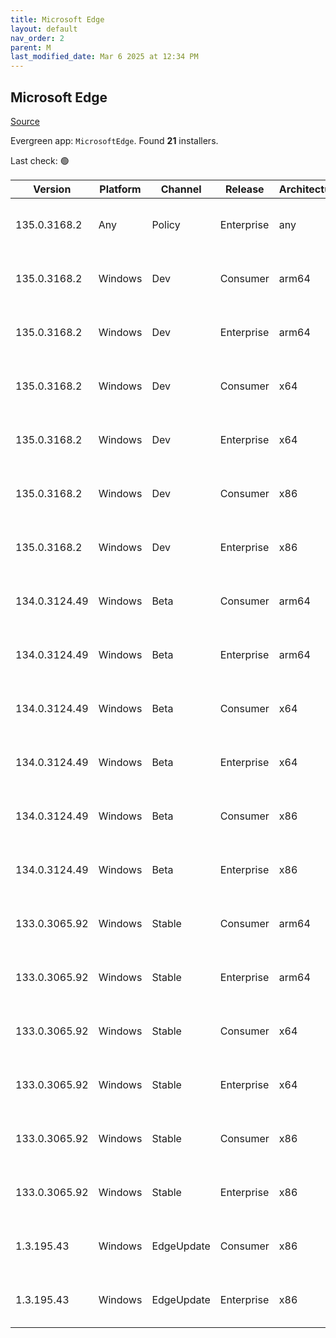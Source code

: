 ```yaml
---
title: Microsoft Edge
layout: default
nav_order: 2
parent: M
last_modified_date: Mar 6 2025 at 12:34 PM
---
```


## Microsoft Edge

[Source](https://www.microsoft.com/edge)

Evergreen app: `MicrosoftEdge`. Found **21** installers.

Last check: 🟢

| Version       | Platform | Channel    | Release    | Architecture | Hash                                                             | URI                                                                                                                                                                                                                                                                                                                      |
| ------------- | -------- | ---------- | ---------- | ------------ | ---------------------------------------------------------------- | ------------------------------------------------------------------------------------------------------------------------------------------------------------------------------------------------------------------------------------------------------------------------------------------------------------------------ |
| 135.0.3168.2  | Any      | Policy     | Enterprise | any          | 0F3A5A3C50905EBD99BD02C21CFD1F546BAC5E925361FF84BAFB73B5CD566EA3 | [https://msedge.sf.dl.delivery.mp.microsoft.com/filestreamingservice/files/57e3bc08-f6b4-452b-b1f4-b3e25c84519c/MicrosoftEdgePolicyTemplates.cab](https://msedge.sf.dl.delivery.mp.microsoft.com/filestreamingservice/files/57e3bc08-f6b4-452b-b1f4-b3e25c84519c/MicrosoftEdgePolicyTemplates.cab)                       |
| 135.0.3168.2  | Windows  | Dev        | Consumer   | arm64        | F702CAF4EED70955683907D49B250B453095440DE3D96FD5D84DC93CC1023400 | [https://msedge.sf.dl.delivery.mp.microsoft.com/filestreamingservice/files/6b067f79-31f1-4887-b8ba-b618d4d83881/MicrosoftEdgeDevEnterpriseARM64.msi](https://msedge.sf.dl.delivery.mp.microsoft.com/filestreamingservice/files/6b067f79-31f1-4887-b8ba-b618d4d83881/MicrosoftEdgeDevEnterpriseARM64.msi)                 |
| 135.0.3168.2  | Windows  | Dev        | Enterprise | arm64        | F702CAF4EED70955683907D49B250B453095440DE3D96FD5D84DC93CC1023400 | [https://msedge.sf.dl.delivery.mp.microsoft.com/filestreamingservice/files/6b067f79-31f1-4887-b8ba-b618d4d83881/MicrosoftEdgeDevEnterpriseARM64.msi](https://msedge.sf.dl.delivery.mp.microsoft.com/filestreamingservice/files/6b067f79-31f1-4887-b8ba-b618d4d83881/MicrosoftEdgeDevEnterpriseARM64.msi)                 |
| 135.0.3168.2  | Windows  | Dev        | Consumer   | x64          | 7A8403893CA8343CA01D94A98F3D6FFA40F205EE977FEAB49A577B8855D94006 | [https://msedge.sf.dl.delivery.mp.microsoft.com/filestreamingservice/files/0066a4be-28d9-46ca-90a3-fdcd2deca1fb/MicrosoftEdgeDevEnterpriseX64.msi](https://msedge.sf.dl.delivery.mp.microsoft.com/filestreamingservice/files/0066a4be-28d9-46ca-90a3-fdcd2deca1fb/MicrosoftEdgeDevEnterpriseX64.msi)                     |
| 135.0.3168.2  | Windows  | Dev        | Enterprise | x64          | 7A8403893CA8343CA01D94A98F3D6FFA40F205EE977FEAB49A577B8855D94006 | [https://msedge.sf.dl.delivery.mp.microsoft.com/filestreamingservice/files/0066a4be-28d9-46ca-90a3-fdcd2deca1fb/MicrosoftEdgeDevEnterpriseX64.msi](https://msedge.sf.dl.delivery.mp.microsoft.com/filestreamingservice/files/0066a4be-28d9-46ca-90a3-fdcd2deca1fb/MicrosoftEdgeDevEnterpriseX64.msi)                     |
| 135.0.3168.2  | Windows  | Dev        | Consumer   | x86          | E92F411DAEDBB0F9BB4BB31EFBB92C0E8818CDECF968820EE31109CD7B67D597 | [https://msedge.sf.dl.delivery.mp.microsoft.com/filestreamingservice/files/5a627e55-c92b-4cbb-9d3e-a006ccaa9026/MicrosoftEdgeDevEnterpriseX86.msi](https://msedge.sf.dl.delivery.mp.microsoft.com/filestreamingservice/files/5a627e55-c92b-4cbb-9d3e-a006ccaa9026/MicrosoftEdgeDevEnterpriseX86.msi)                     |
| 135.0.3168.2  | Windows  | Dev        | Enterprise | x86          | E92F411DAEDBB0F9BB4BB31EFBB92C0E8818CDECF968820EE31109CD7B67D597 | [https://msedge.sf.dl.delivery.mp.microsoft.com/filestreamingservice/files/5a627e55-c92b-4cbb-9d3e-a006ccaa9026/MicrosoftEdgeDevEnterpriseX86.msi](https://msedge.sf.dl.delivery.mp.microsoft.com/filestreamingservice/files/5a627e55-c92b-4cbb-9d3e-a006ccaa9026/MicrosoftEdgeDevEnterpriseX86.msi)                     |
| 134.0.3124.49 | Windows  | Beta       | Consumer   | arm64        | 340677B10CE3D432132133AD597AD8B1F6C1FE90F76784356EE8595E237368C1 | [https://msedge.sf.dl.delivery.mp.microsoft.com/filestreamingservice/files/47822ee1-073e-432d-88ae-bb9c7380c82d/MicrosoftEdgeBetaEnterpriseARM64.msi](https://msedge.sf.dl.delivery.mp.microsoft.com/filestreamingservice/files/47822ee1-073e-432d-88ae-bb9c7380c82d/MicrosoftEdgeBetaEnterpriseARM64.msi)               |
| 134.0.3124.49 | Windows  | Beta       | Enterprise | arm64        | 340677B10CE3D432132133AD597AD8B1F6C1FE90F76784356EE8595E237368C1 | [https://msedge.sf.dl.delivery.mp.microsoft.com/filestreamingservice/files/47822ee1-073e-432d-88ae-bb9c7380c82d/MicrosoftEdgeBetaEnterpriseARM64.msi](https://msedge.sf.dl.delivery.mp.microsoft.com/filestreamingservice/files/47822ee1-073e-432d-88ae-bb9c7380c82d/MicrosoftEdgeBetaEnterpriseARM64.msi)               |
| 134.0.3124.49 | Windows  | Beta       | Consumer   | x64          | BED60A6DEA4399E37B52A4CD463CBA934D958D4D3A028A7D1D54854E6A8E311B | [https://msedge.sf.dl.delivery.mp.microsoft.com/filestreamingservice/files/aa0ef642-52e6-4b1a-8620-610dc91335e0/MicrosoftEdgeBetaEnterpriseX64.msi](https://msedge.sf.dl.delivery.mp.microsoft.com/filestreamingservice/files/aa0ef642-52e6-4b1a-8620-610dc91335e0/MicrosoftEdgeBetaEnterpriseX64.msi)                   |
| 134.0.3124.49 | Windows  | Beta       | Enterprise | x64          | BED60A6DEA4399E37B52A4CD463CBA934D958D4D3A028A7D1D54854E6A8E311B | [https://msedge.sf.dl.delivery.mp.microsoft.com/filestreamingservice/files/aa0ef642-52e6-4b1a-8620-610dc91335e0/MicrosoftEdgeBetaEnterpriseX64.msi](https://msedge.sf.dl.delivery.mp.microsoft.com/filestreamingservice/files/aa0ef642-52e6-4b1a-8620-610dc91335e0/MicrosoftEdgeBetaEnterpriseX64.msi)                   |
| 134.0.3124.49 | Windows  | Beta       | Consumer   | x86          | 564EC69118AB55D0837E37365FEC5F3736733ACB557CE076EA9916771E20EF6B | [https://msedge.sf.dl.delivery.mp.microsoft.com/filestreamingservice/files/abe323ac-880d-45ae-9f4c-5cdcb5c24b3c/MicrosoftEdgeBetaEnterpriseX86.msi](https://msedge.sf.dl.delivery.mp.microsoft.com/filestreamingservice/files/abe323ac-880d-45ae-9f4c-5cdcb5c24b3c/MicrosoftEdgeBetaEnterpriseX86.msi)                   |
| 134.0.3124.49 | Windows  | Beta       | Enterprise | x86          | 564EC69118AB55D0837E37365FEC5F3736733ACB557CE076EA9916771E20EF6B | [https://msedge.sf.dl.delivery.mp.microsoft.com/filestreamingservice/files/abe323ac-880d-45ae-9f4c-5cdcb5c24b3c/MicrosoftEdgeBetaEnterpriseX86.msi](https://msedge.sf.dl.delivery.mp.microsoft.com/filestreamingservice/files/abe323ac-880d-45ae-9f4c-5cdcb5c24b3c/MicrosoftEdgeBetaEnterpriseX86.msi)                   |
| 133.0.3065.92 | Windows  | Stable     | Consumer   | arm64        | 8288B20F0400B35C0843E7DE57BC02671763FE19502954A9448608825EEBED6C | [https://msedge.sf.dl.delivery.mp.microsoft.com/filestreamingservice/files/1b23aa7c-46b4-4a00-9978-1351327761d1/MicrosoftEdgeEnterpriseARM64.msi](https://msedge.sf.dl.delivery.mp.microsoft.com/filestreamingservice/files/1b23aa7c-46b4-4a00-9978-1351327761d1/MicrosoftEdgeEnterpriseARM64.msi)                       |
| 133.0.3065.92 | Windows  | Stable     | Enterprise | arm64        | 8288B20F0400B35C0843E7DE57BC02671763FE19502954A9448608825EEBED6C | [https://msedge.sf.dl.delivery.mp.microsoft.com/filestreamingservice/files/1b23aa7c-46b4-4a00-9978-1351327761d1/MicrosoftEdgeEnterpriseARM64.msi](https://msedge.sf.dl.delivery.mp.microsoft.com/filestreamingservice/files/1b23aa7c-46b4-4a00-9978-1351327761d1/MicrosoftEdgeEnterpriseARM64.msi)                       |
| 133.0.3065.92 | Windows  | Stable     | Consumer   | x64          | 7FDE6C2C4AE09AB4080717E46351DA5EB30E5DBE27C1FE4956FB0A3992CAB5B3 | [https://msedge.sf.dl.delivery.mp.microsoft.com/filestreamingservice/files/d06f2e4e-4417-417f-8809-f61da107473c/MicrosoftEdgeEnterpriseX64.msi](https://msedge.sf.dl.delivery.mp.microsoft.com/filestreamingservice/files/d06f2e4e-4417-417f-8809-f61da107473c/MicrosoftEdgeEnterpriseX64.msi)                           |
| 133.0.3065.92 | Windows  | Stable     | Enterprise | x64          | 7FDE6C2C4AE09AB4080717E46351DA5EB30E5DBE27C1FE4956FB0A3992CAB5B3 | [https://msedge.sf.dl.delivery.mp.microsoft.com/filestreamingservice/files/d06f2e4e-4417-417f-8809-f61da107473c/MicrosoftEdgeEnterpriseX64.msi](https://msedge.sf.dl.delivery.mp.microsoft.com/filestreamingservice/files/d06f2e4e-4417-417f-8809-f61da107473c/MicrosoftEdgeEnterpriseX64.msi)                           |
| 133.0.3065.92 | Windows  | Stable     | Consumer   | x86          | 64287DC4851AD7C4CE1A1D49A199DE8A9D3E4929DA4E501F7C1C9D37D231AAB2 | [https://msedge.sf.dl.delivery.mp.microsoft.com/filestreamingservice/files/30cc66e1-aa76-4e59-8148-443259bd7aec/MicrosoftEdgeEnterpriseX86.msi](https://msedge.sf.dl.delivery.mp.microsoft.com/filestreamingservice/files/30cc66e1-aa76-4e59-8148-443259bd7aec/MicrosoftEdgeEnterpriseX86.msi)                           |
| 133.0.3065.92 | Windows  | Stable     | Enterprise | x86          | 64287DC4851AD7C4CE1A1D49A199DE8A9D3E4929DA4E501F7C1C9D37D231AAB2 | [https://msedge.sf.dl.delivery.mp.microsoft.com/filestreamingservice/files/30cc66e1-aa76-4e59-8148-443259bd7aec/MicrosoftEdgeEnterpriseX86.msi](https://msedge.sf.dl.delivery.mp.microsoft.com/filestreamingservice/files/30cc66e1-aa76-4e59-8148-443259bd7aec/MicrosoftEdgeEnterpriseX86.msi)                           |
| 1.3.195.43    | Windows  | EdgeUpdate | Consumer   | x86          | DAC76CE6445BAEAE894875C114C76F95507539CB32A581F152B6F4ED4FF43819 | [https://msedge.sf.dl.delivery.mp.microsoft.com/filestreamingservice/files/ff8e6bca-29e7-4bac-a944-15bc3997888f/MicrosoftEdgeUpdateSetup_X86_1.3.195.43.exe](https://msedge.sf.dl.delivery.mp.microsoft.com/filestreamingservice/files/ff8e6bca-29e7-4bac-a944-15bc3997888f/MicrosoftEdgeUpdateSetup_X86_1.3.195.43.exe) |
| 1.3.195.43    | Windows  | EdgeUpdate | Enterprise | x86          | DAC76CE6445BAEAE894875C114C76F95507539CB32A581F152B6F4ED4FF43819 | [https://msedge.sf.dl.delivery.mp.microsoft.com/filestreamingservice/files/ff8e6bca-29e7-4bac-a944-15bc3997888f/MicrosoftEdgeUpdateSetup_X86_1.3.195.43.exe](https://msedge.sf.dl.delivery.mp.microsoft.com/filestreamingservice/files/ff8e6bca-29e7-4bac-a944-15bc3997888f/MicrosoftEdgeUpdateSetup_X86_1.3.195.43.exe) |
